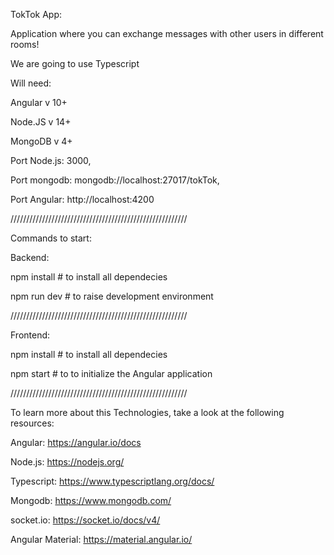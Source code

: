 TokTok App:

Application where you can exchange messages with other users in different rooms!

We are going to use Typescript


Will need:

Angular v 10+

Node.JS v 14+

MongoDB v 4+

Port Node.js: 3000,

Port mongodb: mongodb://localhost:27017/tokTok,

Port Angular: http://localhost:4200



////////////////////////////////////////////////////////

Commands to start:

Backend:

npm install # to install all dependecies

npm run dev # to raise development environment

////////////////////////////////////////////////////////

Frontend:

npm install # to install all dependecies

npm start # to to initialize the Angular application

////////////////////////////////////////////////////////



To learn more about this Technologies, take a look at the following resources:

Angular: https://angular.io/docs

Node.js: https://nodejs.org/

Typescript: https://www.typescriptlang.org/docs/

Mongodb: https://www.mongodb.com/

socket.io: https://socket.io/docs/v4/

Angular Material: https://material.angular.io/
